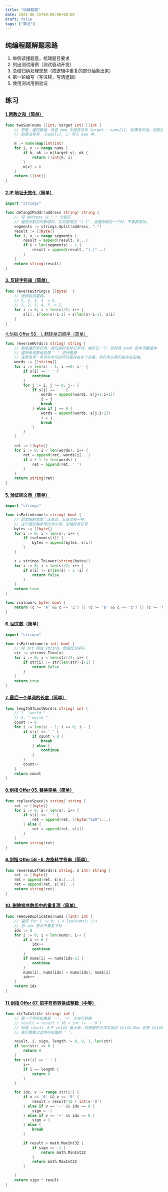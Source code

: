 ```yaml
---
title: "纯编程题"
date: 2021-06-15T00:00:00+08:00
draft: false
tags: ["算法"]
---
```


## 纯编程题解题思路

1. 举例读懂题意，梳理题目要求
2. 列出测试用例（测试驱动开发）
3. 总结归纳处理思想（把逻辑中重复的部分抽象出来）
4. 第一轮编写（写注释，写清逻辑）
5. 使用测试用例验证

## 练习
#### [1.两数之和（简单）](https://leetcode-cn.com/problems/two-sum/)

```go
func twoSum(nums []int, target int) []int {
    // 思路：遍历数组，检查 map 中是否含有 target - nums[i], 如果有的话，则查找完毕。
    // 如果没有将 （nums[i], i）写入 map 中。

    m := make(map[int]int)
    for i, v := range nums {
        if k, ok := m[target-v]; ok {
            return []int{k, i}
        }
        m[v] = i 
    }
    return []int{}
}
```

#### [2.IP 地址无效化（简单）](https://leetcode-cn.com/problems/defanging-an-ip-address/) 

```go
import "strings"

func defangIPaddr(address string) string {
    // 将 address 以 "." 分割开
    // 遍历分割后的数组时，在后面追加 "[.]"，当遍历最后一个时，不需要追加。
    segments := strings.Split(address, ".")
    result := []byte{}
    for i, v := range segments {
        result = append(result, v...)
        if i < len(segments) - 1 {
            result = append(result, "[.]"...)
        }
    }
    return string(result)
}
```

#### [3. 反转字符串（简单）](https://leetcode-cn.com/problems/reverse-string/)

```go
func reverseString(s []byte)  {
    // 坐标前后置换。
    // 1, 2, 3, 4 -> 2, 
    // 1, 2, 3, 4, 5 -> 2,
    for i := 0; i < len(s)/2; i++ {
        s[i], s[len(s)-i-1] = s[len(s)-i-1], s[i]
    }
}
```

[4.剑指 Offer 58 - I. 翻转单词顺序（简单）](https://leetcode-cn.com/problems/fan-zhuan-dan-ci-shun-xu-lcof/) 

```go
func reverseWords(s string) string {
    // 倒序遍历字符串，用双指针来标记单词，每标记一个，则将其 push 到单词数组中
    // 遍历单词数组且用 " " 进行连接
    // 注意事项：单词与单词之间可能存在多个空格，字符串头尾可能存在空格。
    words := []string{}
    for i := len(s) - 1; i >=0; i-- {
        if s[i] == ' ' {
            continue
        }
        for j := i; j >= 0; j-- {
            if s[j] == ' ' {
                words = append(words, s[j+1:i+1])
                i = j
                break
            } else if j == 0 {
                words = append(words, s[j:i+1])
                i = j
                break
            }
        }
    }
    
    ret := []byte{}
    for i := 0; i < len(words); i++ {
        ret = append(ret, words[i]...)
        if i + 1 != len(words) {
            ret = append(ret, ' ')
        }
    }
    return string(ret)
}
```

#### [5. 验证回文串（简单）](https://leetcode-cn.com/problems/valid-palindrome/) 

```go
import "strings"

func isPalindrome(s string) bool {
    // 回文串的意思：正着读，反着读有一样。
    // 这个题忽略字母的大小写，忽略标点符号
    bytes := []byte{}
    for i := 0; i < len(s); i++ {
        if isalnum(s[i]) {
            bytes = append(bytes, s[i])
        }
    }

    s = strings.ToLower(string(bytes))
    for i := 0; i < len(s)/2; i++ {
        if s[i] != s[len(s) - 1 -i] {
            return false
        }
    }
    return true
}

func isalnum(c byte) bool {
    return (c >= 'A' && c <= 'Z') || (c >= 'a' && c <= 'z') || (c >= '0' && c <= '9')
}
```



#### [6. 回文数（简单）](https://leetcode-cn.com/problems/palindrome-number/)

```go
import "strconv"

func isPalindrome(x int) bool {
    // 将 int 转成 string，然后比较字符
    str := strconv.Itoa(x)
    for i := 0; i < len(str)/2; i++ {
        if str[i] != str[len(str)-i-1] {
            return false
        }
    }
    return true
}
```

#### [7. 最后一个单词的长度（简单）](https://leetcode-cn.com/problems/length-of-last-word/)

```go
func lengthOfLastWord(s string) int {
    // 1. "world "
    // 2. " world "
    count := 0
    for i := len(s) - 1; i >= 0; i-- {
        if s[i] == ' ' {
            if count > 0 {
                break
            } else {
                continue
            }
        }
        count++
    }
    return count
}
```

#### [8.剑指 Offer 05. 替换空格（简单）](https://leetcode-cn.com/problems/ti-huan-kong-ge-lcof/)

```go
func replaceSpace(s string) string {
    ret := []byte{}
    for i := 0; i < len(s); i++ {
        if s[i] == ' ' {
            ret = append(ret, []byte("%20")...)
        } else {
            ret = append(ret, s[i])
        }
    }
    return string(ret)
}
```

#### [9.剑指 Offer 58 - II. 左旋转字符串（简单）](https://leetcode-cn.com/problems/zuo-xuan-zhuan-zi-fu-chuan-lcof/)

```go
func reverseLeftWords(s string, n int) string {
    ret := []byte{}
    ret = append(ret, s[n:]...)
    ret = append(ret, s[:n]...)
    return string(ret)
}
```

#### [10. 删除排序数组中的重复项（简单）](https://leetcode-cn.com/problems/remove-duplicates-from-sorted-array/)

```go
func removeDuplicates(nums []int) int {
    // 遍历 for i := 0; i < len(nums); i++ 
    // 用 idx 表示不重复下标
    idx := 0
    for i := 0; i < len(nums); i++ {
        if i == 0 {
            idx++
            continue
        }
        if nums[i] == nums[idx-1] {
            continue
        }
        nums[i], nums[idx] = nums[idx], nums[i]
        idx++
    }
    return idx
}
```

#### [11.剑指 Offer 67. 把字符串转换成整数（中等）](https://leetcode-cn.com/problems/ba-zi-fu-chuan-zhuan-huan-cheng-zheng-shu-lcof/)

```go
func strToInt(str string) int {
	// 第一个字符如果是 '-', '+' 才进行转换
	// result = result * 10 + int (v - '0')
	// 如果 result 大于 int32 最大值，则根据符合决定返回 Int32.Max 还是 Int32.Min
	// 我们需要过滤字符前面的 ' '。

	result, i, sign, length := 0, 0, 1, len(str)
	if len(str) == 0 {
		return 0
	}
	for str[i] == ' ' {
		i++
		if i == length {
			return 0
		}
	}

	for idx, v := range str[i:] {
		if v >= '0' && v <= '9' {
			result = result*10 + int(v-'0')
		} else if v == '-' && idx == 0 {
			sign = -1
		} else if v == '+' && idx == 0 {
			sign = 1
		} else {
			break
		}

		if result > math.MaxInt32 {
			if sign == -1 {
				return math.MinInt32
			}
			return math.MaxInt32
		}

	}
	return sign * result
}
```

